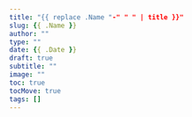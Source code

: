 ```yaml
---
title: "{{ replace .Name "-" " " | title }}"
slug: {{ .Name }}
author: ""
type: ""
date: {{ .Date }}
draft: true
subtitle: ""
image: ""
toc: true
tocMove: true
tags: []
---
```

